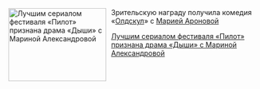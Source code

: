 <!--2025-06-23 11:45:55-->
<div class="yb">
  <div class="rss kino_kino"><a href="https://www.kino-teatr.ru/kino/news/y2025/6-23/38098/" title="Лучшим сериалом фестиваля «Пилот» признана драма «Дыши» с Мариной Александровой"><img src="https://www.kino-teatr.ru/news/8/9/38098/poster.jpg" width="196" height="147" align="left" hspace="5" style="margin: 0px 10px 0px 5px" alt="Лучшим сериалом фестиваля «Пилот» признана драма «Дыши» с Мариной Александровой"/></a>Зрительскую награду получила комедия «<a href=https://www.kino-teatr.ru/kino/movie/ros/192340/annot/ target=_blank>Олдскул</a>» с <a href=https://www.kino-teatr.ru/kino/acter/w/ros/214/bio/ target=_blank>Марией Ароновой</a> <p class="titl"><a href="https://www.kino-teatr.ru/kino/news/y2025/6-23/38098/">Лучшим сериалом фестиваля «Пилот» признана драма «Дыши» с Мариной Александровой</a></p></div>
</div>
